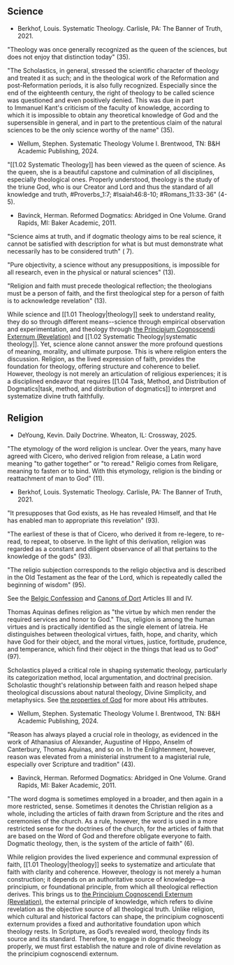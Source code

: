 ## Science

- Berkhof, Louis. Systematic Theology. Carlisle, PA: The Banner of Truth, 2021.

"Theology was once generally recognized as the queen of the sciences, but does not enjoy that distinction today" (35).

"The Scholastics, in general, stressed the scientific character of theology and treated it as such; and in the theological work of the Reformation and post-Reformation periods, it is also fully recognized. Especially since the end of the eighteenth century, the right of theology to be called science was questioned and even positively denied. This was due in part to Immanuel Kant's criticism of the faculty of knowledge, according to which it is impossible to obtain any theoretical knowledge of God and the supersensible in general, and in part to the pretentious claim of the natural sciences to be the only science worthy of the name" (35).

- Wellum, Stephen. Systematic Theology Volume I. Brentwood, TN: B&H Academic Publishing, 2024.

"[[1.02 Systematic Theology]] has been viewed as the queen of science. As the queen, she is a beautiful capstone and culmination of all disciplines, especially theological ones. Properly understood, theology is the study of the triune God, who is our Creator and Lord and thus the standard of all knowledge and truth, #Proverbs_1:7; #Isaiah46:8-10; #Romans_11:33-36" (4-5).

- Bavinck, Herman. Reformed Dogmatics: Abridged in One Volume. Grand Rapids, MI: Baker Academic, 2011.

"Science aims at truth, and if dogmatic theology aims to be real science, it cannot be satisfied with description for what is but must demonstrate what necessarily has to be considered truth" ( 7).

"Pure objectivity, a science without any presuppositions, is impossible for all research, even in the physical or natural sciences" (13).

"Religion and faith must precede theological reflection; the theologians must be a person of faith, and the first theological step for a person of faith is to acknowledge revelation" (13).

While science and [[1.01 Theology|theology]] seek to understand reality, they do so through different means--science through empirical observation and experimentation, and theology through [the Principium Cognoscendi Externum (Revelation)](onenote:https://d.docs.live.net/fc52dea27c35b98d/Documents/Reformed%20Dogmatics/Prolegomena/2%20The%20Doctrine%20of%20Scripture.one#2.02%20The%20Principium%20Cognoscendi%20Externum%20\(Revelation\)&section-id={C315ECD8-D624-A640-B0B2-4D8ACA0EFF31}&page-id={6F403E49-F810-FE47-B22A-C5760FDC4F97}&end) and [[1.02 Systematic Theology|systematic theology]]. Yet, science alone cannot answer the more profound questions of meaning, morality, and ultimate purpose. This is where religion enters the discussion. Religion, as the lived expression of faith, provides the foundation for theology, offering structure and coherence to belief. However, theology is not merely an articulation of religious experiences; it is a disciplined endeavor that requires [[1.04 Task, Method, and Distribution of Dogmatics|task, method, and distribution of dogmatics]] to interpret and systematize divine truth faithfully.

## Religion

- DeYoung, Kevin. Daily Doctrine. Wheaton, IL: Crossway, 2025.

"The etymology of the word religion is unclear. Over the years, many have agreed with Cicero, who derived religion from release, a Latin word meaning "to gather together" or "to reread." Religio comes from Religare, meaning to fasten or to bind. With this etymology, religion is the binding or reattachment of man to God" (11).

- Berkhof, Louis. Systematic Theology. Carlisle, PA: The Banner of Truth, 2021.

"It presupposes that God exists, as He has revealed Himself, and that He has enabled man to appropriate this revelation" (93).

"The earliest of these is that of Cicero, who derived it from re-legere, to re-read, to repeat, to observe. In the light of this derivation, religion was regarded as a constant and diligent observance of all that pertains to the knowledge of the gods" (93).

"The religio subjection corresponds to the religio objectiva and is described in the Old Testament as the fear of the Lord, which is repeatedly called the beginning of wisdom" (95).

See the [Belgic Confession](https://prts.edu/wp-content/uploads/2016/12/Belgic-Confession-of-Faith-with-Intro.pdf) and [Canons of Dort](https://www.crcna.org/welcome/beliefs/confessions/canons-dort) Articles III and IV.

Thomas Aquinas defines religion as "the virtue by which men render the required services and honor to God." Thus, religion is among the human virtues and is practically identified as the single element of latreia. He distinguishes between theological virtues, faith, hope, and charity, which have God for their object, and the moral virtues, justice, fortitude, prudence, and temperance, which find their object in the things that lead us to God" (97).

Scholastics played a critical role in shaping systematic theology, particularly its categorization method, local argumentation, and doctrinal precision. Scholastic thought's relationship between faith and reason helped shape theological discussions about natural theology, Divine Simplicity, and metaphysics. See [the properties of God](onenote:https://d.docs.live.net/fc52dea27c35b98d/Documents/Reformed%20Dogmatics/Theology%20Proper/5%20The%20Properties%20of%20God.one#5.01%20The%20Properties%20\(or%20Attributes\)%20of%20God&section-id={DEF58F85-167D-694E-ACA4-771A4561A9B2}&page-id={63A253D2-E038-3D42-BDB0-6F03651B4629}&end) for more about His attributes.

- Wellum, Stephen. Systematic Theology Volume I. Brentwood, TN: B&H Academic Publishing, 2024.

"Reason has always played a crucial role in theology, as evidenced in the work of Athanasius of Alexander, Augustine of Hippo, Anselm of Canterbury, Thomas Aquinas, and so on. In the Enlightenment, however, reason was elevated from a ministerial instrument to a magisterial rule, especially over Scripture and tradition" (43).

- Bavinck, Herman. Reformed Dogmatics: Abridged in One Volume. Grand Rapids, MI: Baker Academic, 2011.

"The word dogma is sometimes employed in a broader, and then again in a more restricted, sense. Sometimes it denotes the Christian religion as a whole, including the articles of faith drawn from Scripture and the rites and ceremonies of the church. As a rule, however, the word is used in a more restricted sense for the doctrines of the church, for the articles of faith that are based on the Word of God and therefore obligate everyone to faith. Dogmatic theology, then, is the system of the article of faith" (6).

While religion provides the lived experience and communal expression of faith, [[1.01 Theology|theology]] seeks to systematize and articulate that faith with clarity and coherence. However, theology is not merely a human construction; it depends on an authoritative source of knowledge—a principium, or foundational principle, from which all theological reflection derives. This brings us to [the Principium Cognoscendi Externum (Revelation)](onenote:https://d.docs.live.net/fc52dea27c35b98d/Documents/Reformed%20Dogmatics/Prolegomena/2%20The%20Doctrine%20of%20Scripture.one#2.02%20The%20Principium%20Cognoscendi%20Externum%20\(Revelation\)&section-id={C315ECD8-D624-A640-B0B2-4D8ACA0EFF31}&page-id={6F403E49-F810-FE47-B22A-C5760FDC4F97}&end), the external principle of knowledge, which refers to divine revelation as the objective source of all theological truth. Unlike religion, which cultural and historical factors can shape, the principium cognoscenti externum provides a fixed and authoritative foundation upon which theology rests. In Scripture, as God’s revealed word, theology finds its source and its standard. Therefore, to engage in dogmatic theology properly, we must first establish the nature and role of divine revelation as the principium cognoscendi externum.